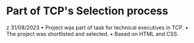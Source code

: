# Part of TCP's Selection process
z 31/08/2023
• Project was part of task for technical executives in TCP.
• The project was shortlisted and selected.
• Based on HTML and CSS.
